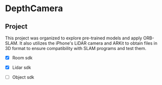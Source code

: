 # DepthCamera


## Project
 This project was organized to explore pre-trained models and apply ORB-SLAM. It also utilizes the iPhone's LiDAR camera and ARKit to obtain files in 3D format to ensure compatibility with SLAM programs and test them.

- [x] Room sdk
- [x] Lidar sdk
- [ ] Object sdk
 
